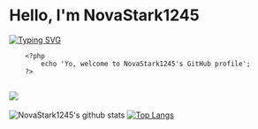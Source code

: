 # Hello, I'm NovaStark1245

[![Typing SVG](https://readme-typing-svg.herokuapp.com/?lines=Normal+coder;Code+is+my+life)](https://git.io/typing-svg)

```
    <?php
        echo 'Yo, welcome to NovaStark1245's GitHub profile';
    ?>
```
![](https://komarev.com/ghpvc/?username=NovaStark1234&color=green)
---
![NovaStark1245's github stats](https://github-readme-stats.vercel.app/api/?username=NovaStark1234&show_icons=true&hide_border=true&theme=algolia&count_private=true)
[![Top Langs](https://github-readme-stats.vercel.app/api/top-langs/?username=NovaStark1234&show_icons=true&hide_border=true&theme=algolia&count_private=true)](https://github.com/NovaStark1234)
<!--
